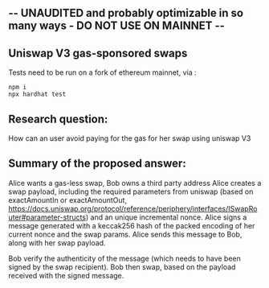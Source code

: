 -- UNAUDITED and probably optimizable in so many ways - DO NOT USE ON MAINNET --
----------------------------------------------------------------------

## Uniswap V3 gas-sponsored swaps

Tests need to be run on a fork of ethereum mainnet, via :

    npm i
    npx hardhat test
    

## Research question:
How can an user avoid paying for the gas for her swap using uniswap V3

## Summary of the proposed answer:
Alice wants a gas-less swap, Bob owns a third party address
Alice creates a swap payload, including the required parameters from uniswap (based on exactAmountIn or exactAmountOut, https://docs.uniswap.org/protocol/reference/periphery/interfaces/ISwapRouter#parameter-structs) and an unique incremental nonce.
Alice signs a message generated with a keccak256 hash of the packed encoding of her current nonce and the swap params.
Alice sends this message to Bob, along with her swap payload.

Bob verify the authenticity of the message (which needs to have been signed by the swap recipient).
Bob then swap, based on the payload received with the signed message.